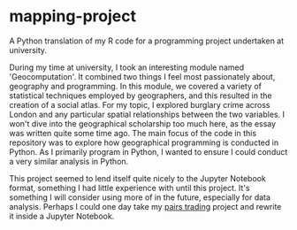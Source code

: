 # mapping-project

A Python translation of my R code for a programming project undertaken at university.

During my time at university, I took an interesting module named 'Geocomputation'. It combined two things I feel most passionately about, geography and programming. In this module, we covered a variety of statistical techniques employed by geographers, and this resulted in the creation of a social atlas. For my topic, I explored burglary crime across London and any particular spatial relationships between the two variables. I won't dive into the geographical scholarship too much here, as the essay was written quite some time ago. The main focus of the code in this repository was to explore how geographical programming is conducted in Python. As I primarily program in Python, I wanted to ensure I could conduct a very similar analysis in Python.

This project seemed to lend itself quite nicely to the Jupyter Notebook format, something I had little experience with until this project. It's something I will consider using more of in the future, especially for data analysis. Perhaps I could one day take my [pairs trading](https://github.com/CallumJackson90/pairs-trading) project and rewrite it inside a Jupyter Notebook.
